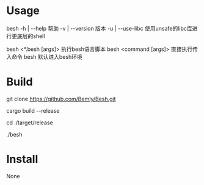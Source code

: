 # Usage

 besh -h | --help     帮助
      -v | --version  版本
      -u | --use-libc 使用unsafe的libc库进行更底层的shell

 besh <*.besh [args]>        执行besh语言脚本
 besh <command [args]>       直接执行传入命令
 besh                        默认进入besh环境

# Build

 git clone https://github.com/Bemly/Besh.git

 cargo build --release

 cd ./target/release

 ./besh

# Install

 None
